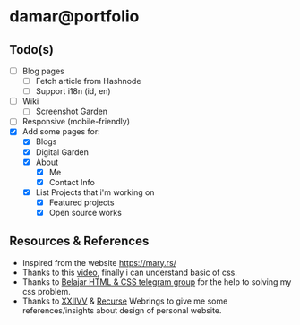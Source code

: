 # damar@portfolio

## Todo(s)

- [ ] Blog pages
  - [ ] Fetch article from Hashnode
  - [ ] Support i18n (id, en)
- [ ] Wiki
  - [ ] Screenshot Garden
- [ ] Responsive (mobile-friendly)
- [x] Add some pages for:
  - [x] Blogs
  - [x] Digital Garden
  - [x] About
    - [x] Me
    - [x] Contact Info
  - [x] List Projects that i'm working on
    - [x] Featured projects
    - [x] Open source works

## Resources & References

- Inspired from the website https://mary.rs/
- Thanks to this [video](https://www.youtube.com/watch?v=yU-euUrE3Bg), finally i can understand basic of css.
- Thanks to [Belajar HTML & CSS telegram group](https://t.me/belajarhtmlcss) for the help to solving my css problem.
- Thanks to [XXIIVV](https://webring.xxiivv.com/) & [Recurse](https://webring.recurse.com/) Webrings to give me some references/insights about design of personal website.